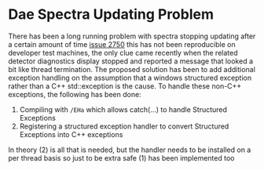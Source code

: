 # Dae Spectra Updating Problem

There has been a long running problem with spectra stopping updating after a certain amount of time 
[issue 2750](https://github.com/ISISComputingGroup/IBEX/issues/2750) this has not been reproducible on developer test machines, the only clue came recently when the related detector diagnostics display stopped and reported a message that looked a bit like thread termination. The proposed solution has been to add additional exception handling on the assumption that a windows structured exception rather than a C++ std::exception is the cause. To handle these non-C++ exceptions, the following has been done:

1. Compiling with `/EHa` which allows catch(...) to handle Structured Exceptions 
2. Registering a structured exception handler to convert Structured Exceptions into C++ exceptions

In theory (2) is all that is needed, but the handler needs to be installed on a per thread basis so just to be extra safe (1) has been implemented too  